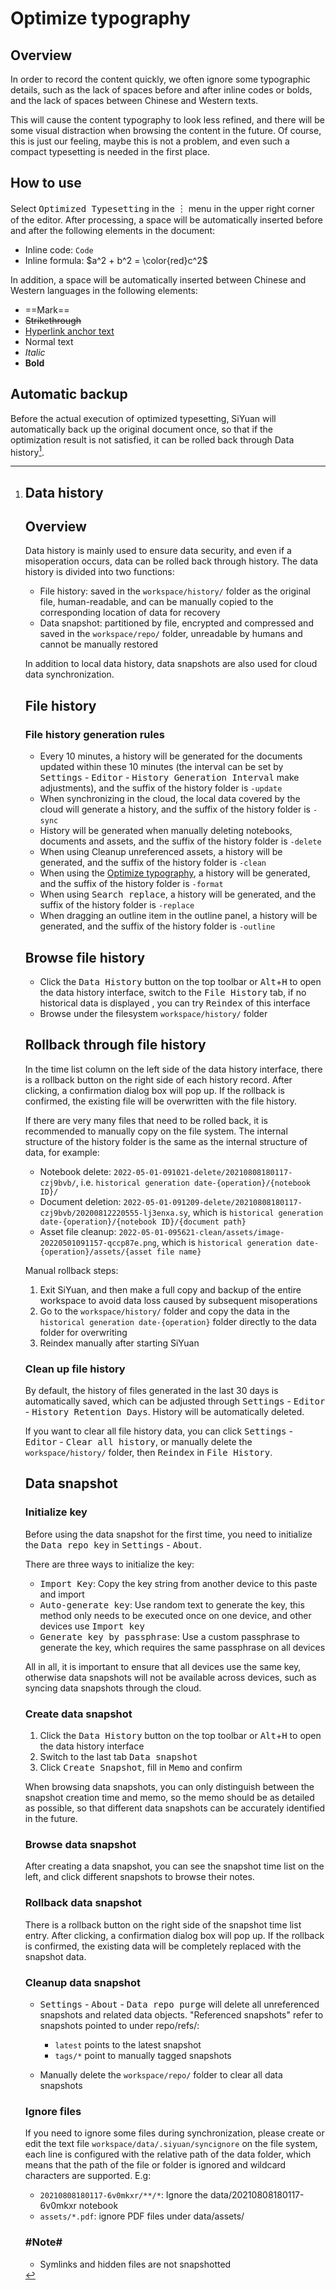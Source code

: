 # Optimize typography

## Overview

In order to record the content quickly, we often ignore some typographic details, such as the lack of spaces before and after inline codes or bolds, and the lack of spaces between Chinese and Western texts.

This will cause the content typography to look less refined, and there will be some visual distraction when browsing the content in the future. Of course, this is just our feeling, maybe this is not a problem, and even such a compact typesetting is needed in the first place.

## How to use

Select <kbd>Optimized Typesetting</kbd> in the <kbd>︙</kbd> menu in the upper right corner of the editor. After processing, a space will be automatically inserted before and after the following elements in the document:

- Inline code: `Code`​
- Inline formula: $a^2 + b^2 = \color{red}c^2$

In addition, a space will be automatically inserted between Chinese and Western languages in the following elements:

- ==Mark==
- ~~Strikethrough~~
- [Hyperlink anchor text](https://liuyun.io)
- Normal text
- *Italic*
- **Bold**

## Automatic backup

Before the actual execution of optimized typesetting, SiYuan will automatically back up the original document once, so that if the optimization result is not satisfied, it can be rolled back through Data history[^1].

[^1]: # Data history

    ## Overview

    Data history is mainly used to ensure data security, and even if a misoperation occurs, data can be rolled back through history. The data history is divided into two functions:

    - File history: saved in the `workspace/history/` folder as the original file, human-readable, and can be manually copied to the corresponding location of data for recovery
    - Data snapshot: partitioned by file, encrypted and compressed and saved in the `workspace/repo/` folder, unreadable by humans and cannot be manually restored

    In addition to local data history, data snapshots are also used for cloud data synchronization[^2].

    ## File history

    ### File history generation rules

    - Every 10 minutes, a history will be generated for the documents updated within these 10 minutes (the interval can be set by <kbd>Settings</kbd> - <kbd>Editor</kbd> - <kbd>History Generation Interval</kbd> make adjustments), and the suffix of the history folder is `-update`​
    - When synchronizing in the cloud, the local data covered by the cloud will generate a history, and the suffix of the history folder is `-sync`​
    - History will be generated when manually deleting notebooks, documents and assets, and the suffix of the history folder is `-delete`​
    - When using Cleanup unreferenced assets[^5], a history will be generated, and the suffix of the history folder is `-clean`​
    - When using the [Optimize typography](#20220628204454-hhxohv5), a history will be generated, and the suffix of the history folder is `-format`​
    - When using <kbd>Search replace</kbd>, a history will be generated, and the suffix of the history folder is `-replace`​
    - When dragging an outline item in the outline panel, a history will be generated, and the suffix of the history folder is `-outline`​

    ## Browse file history

    - Click the <kbd>Data History</kbd> button on the top toolbar or <kbd>Alt</kbd>+<kbd>H</kbd> to open the data history interface, switch to the <kbd>File History</kbd> tab, if no historical data is displayed , you can try <kbd>Reindex</kbd> of this interface
    - Browse under the filesystem `workspace/history/` folder

    ## Rollback through file history

    In the time list column on the left side of the data history interface, there is a rollback button on the right side of each history record. After clicking, a confirmation dialog box will pop up. If the rollback is confirmed, the existing file will be overwritten with the file history.

    If there are very many files that need to be rolled back, it is recommended to manually copy on the file system. The internal structure of the history folder is the same as the internal structure of data, for example:

    - Notebook delete: `2022-05-01-091021-delete/20210808180117-czj9bvb/`, i.e. `historical generation date-{operation}/{notebook ID}/`
    - Document deletion: `2022-05-01-091209-delete/20210808180117-czj9bvb/20200812220555-lj3enxa.sy`, which is `historical generation date-{operation}/{notebook ID}/{document path}`
    - Asset file cleanup: `2022-05-01-095621-clean/assets/image-20220501091157-qccp87e.png`, which is `historical generation date-{operation}/assets/{asset file name}`

    Manual rollback steps:

    1. Exit SiYuan, and then make a full copy and backup of the entire workspace to avoid data loss caused by subsequent misoperations
    2. Go to the `workspace/history/` folder and copy the data in the `historical generation date-{operation}` folder directly to the data folder for overwriting
    3. Reindex manually after starting SiYuan

    ### Clean up file history

    By default, the history of files generated in the last 30 days is automatically saved, which can be adjusted through <kbd>Settings</kbd> - <kbd>Editor</kbd> - <kbd>History Retention Days</kbd>. History will be automatically deleted.

    If you want to clear all file history data, you can click <kbd>Settings</kbd> - <kbd>Editor</kbd> - <kbd>Clear all history</kbd>, or manually delete the `workspace/history/` folder, then <kbd>Reindex</kbd> in <kbd>File History</kbd>.

    ## Data snapshot

    ### Initialize key

    Before using the data snapshot for the first time, you need to initialize the <kbd>Data repo key</kbd> in <kbd>Settings</kbd> - <kbd>About</kbd>.

    There are three ways to initialize the key:

    - <kbd>Import Key</kbd>: Copy the key string from another device to this paste and import
    - <kbd>Auto-generate key</kbd>: Use random text to generate the key, this method only needs to be executed once on one device, and other devices use <kbd>Import key</kbd>
    - <kbd>Generate key by passphrase</kbd>: Use a custom passphrase to generate the key, which requires the same passphrase on all devices

    All in all, it is important to ensure that all devices use the same key, otherwise data snapshots will not be available across devices, such as syncing data snapshots through the cloud.

    ### Create data snapshot

    1. Click the <kbd>Data History</kbd> button on the top toolbar or <kbd>Alt</kbd>+<kbd>H</kbd> to open the data history interface
    2. Switch to the last tab <kbd>Data snapshot</kbd>
    3. Click <kbd>Create Snapshot</kbd>, fill in <kbd>Memo</kbd> and confirm

    When browsing data snapshots, you can only distinguish between the snapshot creation time and memo, so the memo should be as detailed as possible, so that different data snapshots can be accurately identified in the future.

    ### Browse data snapshot

    After creating a data snapshot, you can see the snapshot time list on the left, and click different snapshots to browse their notes.

    ### Rollback data snapshot

    There is a rollback button on the right side of the snapshot time list entry. After clicking, a confirmation dialog box will pop up. If the rollback is confirmed, the existing data will be completely replaced with the snapshot data.

    ### Cleanup data snapshot

    - ​<kbd>Settings</kbd> - <kbd>About</kbd> - <kbd>Data repo purge</kbd> will delete all unreferenced snapshots and related data objects. "Referenced snapshots" refer to snapshots pointed to under repo/refs/:

      - ​`latest` points to the latest snapshot
      - ​`tags/*` point to manually tagged snapshots
    - Manually delete the `workspace/repo/` folder to clear all data snapshots

    ### Ignore files

    If you need to ignore some files during synchronization, please create or edit the text file `workspace/data/.siyuan/syncignore` on the file system, each line is configured with the relative path of the data folder, which means that the path of the file or folder is ignored and wildcard characters are supported. E.g:

    - `20210808180117-6v0mkxr/**/*`: Ignore the data/20210808180117-6v0mkxr notebook
    - `assets/*.pdf`: ignore PDF files under data/assets/

    ### #Note#

    - Symlinks and hidden files are not snapshotted


[^2]: # Data sync

    ## Overview

    Data synchronization refers to keeping the `workspace/data/` folder data consistent on multiple devices, includes assets, custom icons, plugins, code snippets, templates, widgets, and document data.

    ## How to use

    After initializing the data repo key[^3], if all goes well, the synchronization is already configured. If you are not familiar with synchronization configuration, it is recommended to open the synchronization configuration wizard by clicking the synchronization button. It is easier to configure through the wizard.

    - If you need to pause sync, you can turn off the option <kbd>Settings</kbd> - <kbd>Cloud</kbd> - <kbd>Enable cloud sync</kbd>
    - Ignore files[^4]

    ​#Note#​: 

    - Before enabling synchronization, please ensure that the system time of all devices participating in the synchronization is consistent
    - If the amount of data is large, it is recommended to export the data package through <kbd>Export Data</kbd> in the settings, and then send the data package to the new device by manual copying or other methods, and export the data package on the new device. Go to <kbd>Import Data</kbd>, and finally configure synchronization

    ## Synchronous mode

    Three synchronization modes are supported in <kbd>Settings</kbd> - <kbd>Cloud</kbd> - <kbd>Cloud Sync Mode</kbd>:

    - Auto

      - A synchronization will be performed when starting and exiting, and a synchronization will be performed 30 seconds after the data in use is no longer changed
      - Data merging and overwriting are determined by the synchronization algorithm, please refer to the following working principle introduction
    - Manual

      - Only one synchronization is performed when starting and exiting, and manual triggering of synchronization is required during use
      - Data merging and overwriting are determined by the synchronization algorithm, please refer to the following working principle introduction
    - Full manual sync: no sync at startup and exit, fully manual control of sync timing and sync direction

    ## How Auto/Manual mode works

    SiYuan performs corresponding operations by comparing cloud data snapshots and local data snapshots:

    - If the snapshots are the same, ignore this synchronization
    - If the snapshots are different, upload the local changes from the last sync to the cloud, and merge the latest changes from the cloud to the local

      - Merge directly if there is no conflict between the changes at both ends
      - If there is a file conflict, the local will overwrite the cloud, and the conflicting files from the cloud will be generated in the data history.

    The automatic synchronization time interval algorithm is described as follows:

    - After 30 seconds of data change, if there is no further change, a comparison will be made, and if it continues to change, it will be delayed by 30 seconds
    - If there is no data change, it will be incremented by 5 minutes, 8 minutes, 16 minutes, 32 minutes...

    ## Scenario example

    From the above working principle, we can know that SiYuan only supports alternate synchronization of data on multiple devices: after synchronization is completed on device A, synchronization is performed on device B. Simultaneous synchronization of multiple devices cannot be supported, so unexpected data overwriting will occur.

    ### Normal scenario

    1. Execute synchronization after editing on device A (by triggering synchronization automatically or manually), at this time, the cloud data will be overwritten by the data of device A, that is, the cloud and device A keep the same data
    2. Execute synchronization on device B. At this time, the data of device B will be overwritten by the cloud data, that is, the cloud and devices A and B keep the same data
    3. After editing on device B, perform synchronization again. At this time, the cloud data will be overwritten by device B data, that is, the cloud and device B keep the same data.
    4. Execute synchronization on device A. At this time, the data of device A will be overwritten by the cloud data, that is, the cloud and devices A and B keep the same data

    In this scenario, the process of using synchronization is performed alternately on devices A and B, which can ensure that data synchronization is completed normally as expected.

    ### Conflict scenario

    1. Sync after editing the file a on device A
    2. Sync after editing the file a on device B
    3. At this time, the cloud file a will be overwritten by a of the B device, and the history of the previous A device file a will be generated on the B device

    ## #Note#

    - Synchronization will not be triggered in the case of sudden disconnection such as sleep or shutdown, please manually click the synchronization button to synchronize
    - Do not use a third-party sync disk and SiYuan sync at the same time, it may cause data damage
    - Symbolic links and hidden files will not be synchronized
    - In the automatic synchronization mode, if you need to exit, please use the normal exit method (for example, do not use sliding to remove on the mobile APP, do not use the end process to force close on the desktop) to ensure data sync
    - If the data snapshot takes more than 12 seconds before data synchronization, you will be prompted to clean up the data warehouse. If you need to change the default time, you can use the following two methods.

      - Environment variable `SIYUAN_SYNC_INDEX_TIMING`, for example `SIYUAN_SYNC_INDEX_TIMING=30000`, the unit is milliseconds
      - Directly modify `repo.syncIndexTiming` in workspace/conf/conf.json

      The minimum value can only be configured to `12000` (12 seconds), and the maximum value is not limited; when starting, environment variables will be read first to overwrite the values in the conf file.


[^3]: ### Initialize key

    Before using the data snapshot for the first time, you need to initialize the <kbd>Data repo key</kbd> in <kbd>Settings</kbd> - <kbd>About</kbd>.

    There are three ways to initialize the key:

    - <kbd>Import Key</kbd>: Copy the key string from another device to this paste and import
    - <kbd>Auto-generate key</kbd>: Use random text to generate the key, this method only needs to be executed once on one device, and other devices use <kbd>Import key</kbd>
    - <kbd>Generate key by passphrase</kbd>: Use a custom passphrase to generate the key, which requires the same passphrase on all devices

    All in all, it is important to ensure that all devices use the same key, otherwise data snapshots will not be available across devices, such as syncing data snapshots through the cloud.


[^4]: ### Ignore files

    If you need to ignore some files during synchronization, please create or edit the text file `workspace/data/.siyuan/syncignore` on the file system, each line is configured with the relative path of the data folder, which means that the path of the file or folder is ignored and wildcard characters are supported. E.g:

    - `20210808180117-6v0mkxr/**/*`: Ignore the data/20210808180117-6v0mkxr notebook
    - `assets/*.pdf`: ignore PDF files under data/assets/


[^5]: ## Cleanup unreferenced assets

    A "Reference" refers to a link to a asset file via a hyperlink, an inserted image, or the `src` attribute of an HTML tag (such as `<img>`, `<iframe>`). There are two cases here:

    1. Reference to a specific asset file, such as a picture or a file
    2. Reference to a asset folder (a subfolder under the assets folder) must end with `/`, such as `[foo](assets/bar/)`. If a asset folder is referenced, all the following asset files will be counted as already referenced regardless of whether they are individually referenced

    In <kbd>Settings</kbd> - <kbd>Assets</kbd>, you can clean up unreferenced assets by one-click. If you need to retrieve files that have been deleted by mistake, please via Rollback[^6].

    ​#Note#: Using absolute paths (local or network paths) will not be included Clean up calculations.


[^6]: ## Rollback through file history

    In the time list column on the left side of the data history interface, there is a rollback button on the right side of each history record. After clicking, a confirmation dialog box will pop up. If the rollback is confirmed, the existing file will be overwritten with the file history.

    If there are very many files that need to be rolled back, it is recommended to manually copy on the file system. The internal structure of the history folder is the same as the internal structure of data, for example:

    - Notebook delete: `2022-05-01-091021-delete/20210808180117-czj9bvb/`, i.e. `historical generation date-{operation}/{notebook ID}/`
    - Document deletion: `2022-05-01-091209-delete/20210808180117-czj9bvb/20200812220555-lj3enxa.sy`, which is `historical generation date-{operation}/{notebook ID}/{document path}`
    - Asset file cleanup: `2022-05-01-095621-clean/assets/image-20220501091157-qccp87e.png`, which is `historical generation date-{operation}/assets/{asset file name}`

    Manual rollback steps:

    1. Exit SiYuan, and then make a full copy and backup of the entire workspace to avoid data loss caused by subsequent misoperations
    2. Go to the `workspace/history/` folder and copy the data in the `historical generation date-{operation}` folder directly to the data folder for overwriting
    3. Reindex manually after starting SiYuan

    ### Clean up file history

    By default, the history of files generated in the last 30 days is automatically saved, which can be adjusted through <kbd>Settings</kbd> - <kbd>Editor</kbd> - <kbd>History Retention Days</kbd>. History will be automatically deleted.

    If you want to clear all file history data, you can click <kbd>Settings</kbd> - <kbd>Editor</kbd> - <kbd>Clear all history</kbd>, or manually delete the `workspace/history/` folder, then <kbd>Reindex</kbd> in <kbd>File History</kbd>.
